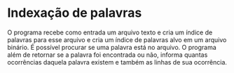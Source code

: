 # Indexação de palavras

O programa recebe como entrada um arquivo texto e cria um índice de palavras para esse arquivo e cria um índice de palavras alvo em um arquivo binário. É possível procurar se uma palavra está no arquivo. O programa além de retornar se a palavra foi encontrada ou não, informa quantas ocorrências daquela palavra existem e também as linhas de sua ocorrência.
